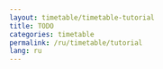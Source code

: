 ```yaml
---
layout: timetable/timetable-tutorial
title: TODO
categories: timetable
permalink: /ru/timetable/tutorial
lang: ru
---
```

